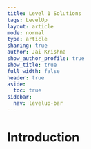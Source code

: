 ```yaml
---
title: Level 1 Solutions
tags: LevelUp
layout: article
mode: normal
type: article
sharing: true
author: Jai Krishna
show_author_profile: true
show_title: true
full_width: false
header: true
aside:
  toc: true
sidebar:
  nav: levelup-bar	
---
```

# Introduction
